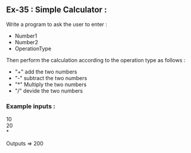 ## Ex-35 : Simple Calculator :  

Write a program to ask the user to enter  : 
- Number1 
- Number2
- OperationType  

Then perform the calculation according to the operation type as follows : 
* "+" add the two numbers 
* "-" subtract the two numbers
* "*" Multiply the two numbers
* "/" devide the two numbers  

### Example inputs : 
10  
20  
*  

Outputs => 200